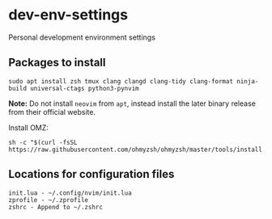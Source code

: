 # dev-env-settings
Personal development environment settings

## Packages to install

```
sudo apt install zsh tmux clang clangd clang-tidy clang-format ninja-build universal-ctags python3-pynvim
```

**Note:** Do not install `neovim` from `apt`, instead install the later binary release from their official website.

Install OMZ:

```
sh -c "$(curl -fsSL https://raw.githubusercontent.com/ohmyzsh/ohmyzsh/master/tools/install.sh)"
```


## Locations for configuration files

```
init.lua - ~/.config/nvim/init.lua
zprofile - ~/.zprofile
zshrc - Append to ~/.zshrc
```

